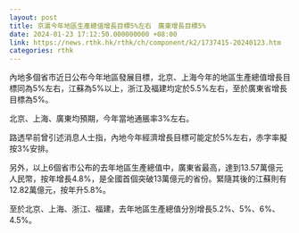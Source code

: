 ```yaml
---
layout: post
title: 京滬今年地區生產總值增長目標5%左右　廣東增長目標5%
date: 2024-01-23 17:12:50.000000000 +08:00
link: https://news.rthk.hk/rthk/ch/component/k2/1737415-20240123.htm
categories: rthk
---
```


內地多個省市近日公布今年地區發展目標，北京、上海今年的地區生產總值增長目標同為5%左右，江蘇為5%以上，浙江及福建均定於5.5%左右，至於廣東省增長目標為5%。

北京、上海、廣東均預期，今年當地通脹率3%左右。

路透早前曾引述消息人士指，內地今年經濟增長目標可能定於5%左右，赤字率擬按3%安排。

另外，以上6個省市公布的去年地區生產總值中，廣東省最高，達到13.57萬億元人民幣，按年增長4.8%，是全國首個突破13萬億元的省份。緊隨其後的江蘇則有12.82萬億元，按年升5.8%。

至於北京、上海、浙江、福建，去年地區生產總值分別增長5.2%、5%、6%、4.5%。
